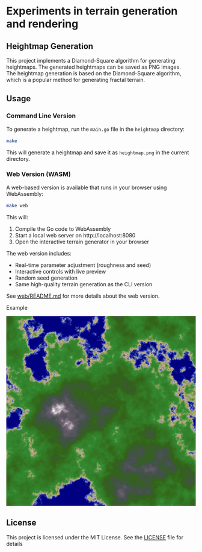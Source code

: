 # Experiments in terrain generation and rendering

## Heightmap Generation

This project implements a Diamond-Square algorithm for generating heightmaps. The generated heightmaps can be saved as PNG images.  
The heightmap generation is based on the Diamond-Square algorithm, which is a popular method for generating fractal terrain.

## Usage

### Command Line Version

To generate a heightmap, run the `main.go` file in the `heightmap` directory:

```bash
make
```

This will generate a heightmap and save it as `heightmap.png` in the current directory.

### Web Version (WASM)

A web-based version is available that runs in your browser using WebAssembly:

```bash
make web
```

This will:

1. Compile the Go code to WebAssembly
2. Start a local web server on http://localhost:8080
3. Open the interactive terrain generator in your browser

The web version includes:

- Real-time parameter adjustment (roughness and seed)
- Interactive controls with live preview
- Random seed generation
- Same high-quality terrain generation as the CLI version

See [web/README.md](web/README.md) for more details about the web version.

Example

![Heightmap Example](images/heightmap.png)

## License

This project is licensed under the MIT License. See the [LICENSE](LICENSE) file for details
